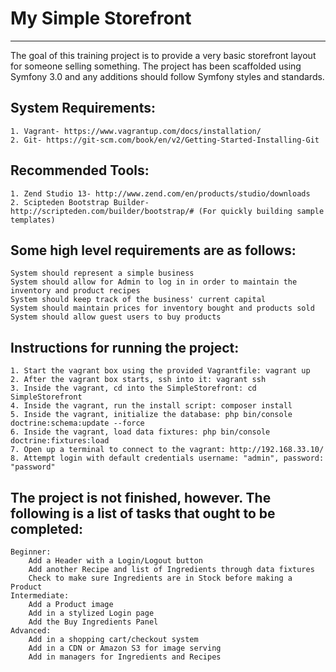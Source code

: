 # My Simple Storefront
--------------------
The goal of this training project is to provide a very basic storefront layout for someone selling something.
The project has been scaffolded using Symfony 3.0 and any additions should follow Symfony styles and standards.

## System Requirements:
	1. Vagrant- https://www.vagrantup.com/docs/installation/
	2. Git- https://git-scm.com/book/en/v2/Getting-Started-Installing-Git

## Recommended Tools:
	1. Zend Studio 13- http://www.zend.com/en/products/studio/downloads
	2. Scipteden Bootstrap Builder- http://scripteden.com/builder/bootstrap/# (For quickly building sample templates)

## Some high level requirements are as follows:
	System should represent a simple business
	System should allow for Admin to log in in order to maintain the inventory and product recipes
	System should keep track of the business' current capital
	System should maintain prices for inventory bought and products sold
	System should allow guest users to buy products

## Instructions for running the project:
	1. Start the vagrant box using the provided Vagrantfile: vagrant up
	2. After the vagrant box starts, ssh into it: vagrant ssh
	3. Inside the vagrant, cd into the SimpleStorefront: cd SimpleStorefront
	4. Inside the vagrant, run the install script: composer install
	5. Inside the vagrant, initialize the database: php bin/console doctrine:schema:update --force
	6. Inside the vagrant, load data fixtures: php bin/console doctrine:fixtures:load
	7. Open up a terminal to connect to the vagrant: http://192.168.33.10/
	8. Attempt login with default credentials username: "admin", password: "password"

## The project is not finished, however.  The following is a list of tasks that ought to be completed:
	Beginner:
		Add a Header with a Login/Logout button
		Add another Recipe and list of Ingredients through data fixtures
		Check to make sure Ingredients are in Stock before making a Product
	Intermediate:
		Add a Product image
		Add in a stylized Login page
		Add the Buy Ingredients Panel
	Advanced:
		Add in a shopping cart/checkout system
		Add in a CDN or Amazon S3 for image serving
		Add in managers for Ingredients and Recipes
